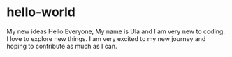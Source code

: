 # hello-world
My new ideas
Hello Everyone,
My name is Ula and I am very new to coding. 
I love to explore new things. 
I am very excited to my new journey and hoping to contribute as much as I can. 
